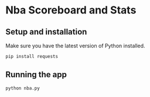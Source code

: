 # Nba Scoreboard and Stats

## Setup and installation

Make sure you have the latest version of Python installed.

```sh
pip install requests
```

## Running the app

```sh
python nba.py
```

